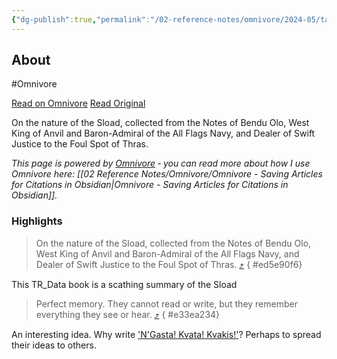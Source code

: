 ```yaml
---
{"dg-publish":true,"permalink":"/02-reference-notes/omnivore/2024-05/tamriel-data-the-thrassian-campaign-the-unofficial-elder-scrolls-pages-uesp/","title":"Tamriel Data:The Thrassian Campaign - The Unofficial Elder Scrolls Pages (UESP)\n","metatags":{"description":"On the nature of the Sload, collected from the Notes of Bendu Olo, West King of Anvil and Baron-Admiral of the All Flags Navy, and Dealer of Swift Justice to the Foul Spot of Thras.","og:image":"https://i.imgur.com/LmCg5HX.png"},"tags":["Tamriel-Data","Ngasta-Pasta","TES-Lore"]}
---
```



## About

#Omnivore

[Read on Omnivore](https://omnivore.app/me/https-en-m-uesp-net-wiki-tamriel-data-the-thrassian-campaign-18f6ba7d261)
[Read Original](https://en.m.uesp.net/wiki/Tamriel_Data:The_Thrassian_Campaign)

On the nature of the Sload, collected from the Notes of Bendu Olo, West King of Anvil and Baron-Admiral of the All Flags Navy, and Dealer of Swift Justice to the Foul Spot of Thras.

_This page is powered by [Omnivore](https://omnivore.app) ‐ you can read more about how I use Omnivore here: [[02 Reference Notes/Omnivore/Omnivore - Saving Articles for Citations in Obsidian\|Omnivore - Saving Articles for Citations in Obsidian]]._

### Highlights

> On the nature of the Sload, collected from the Notes of Bendu Olo, West King of Anvil and Baron-Admiral of the All Flags Navy, and Dealer of Swift Justice to the Foul Spot of Thras. [⤴️](https://omnivore.app/me/https-en-m-uesp-net-wiki-tamriel-data-the-thrassian-campaign-18f6ba7d261#ed5e90f6-2d41-4d1c-8994-2d7b11e890fa) 
{ #ed5e90f6}


This TR_Data book is a scathing summary of the Sload

> Perfect memory. They cannot read or write, but they remember everything they see or hear. [⤴️](https://omnivore.app/me/https-en-m-uesp-net-wiki-tamriel-data-the-thrassian-campaign-18f6ba7d261#e33ea234-9694-4c37-b68d-e3c95c4f5fa6) 
{ #e33ea234}


An interesting idea. Why write ['N'Gasta! Kvata! Kvakis!'](https://en.m.uesp.net/wiki/Lore:N%27Gasta!_Kvata!_Kvakis!)? Perhaps to spread their ideas to others.

